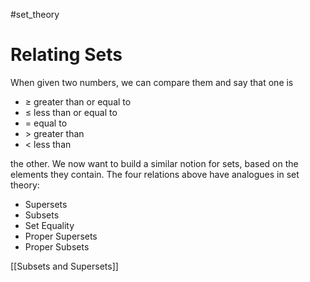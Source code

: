 #set_theory 
# Relating Sets
When given two numbers, we can compare them and say that one is

- $\ge$ greater than or equal to
- $\le$ less than or equal to
- = equal to
- $\gt$ greater than
- $\lt$ less than

the other. We now want to build a similar notion for sets, based on the elements they contain. The four relations above have analogues in set theory:

- Supersets
- Subsets
- Set Equality
- Proper Supersets
- Proper Subsets

[[Subsets and Supersets]]